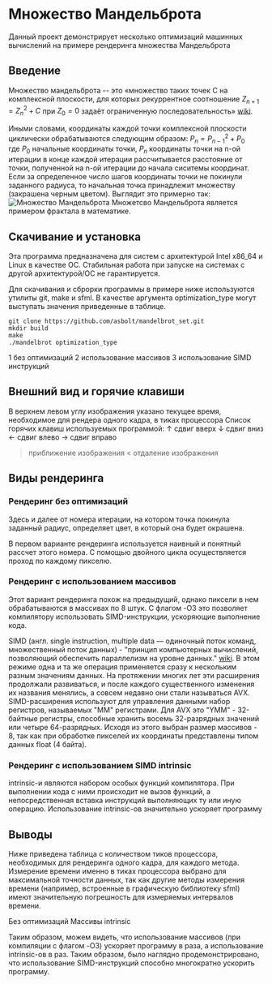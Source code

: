 # Множество Мандельброта

Данный проект демонстрирует несколько оптимизаций машинных вычислений на примере рендеринга множества Мандельброта

## Введение
Множество мандельброта -- это «множество таких точек C на комплексной плоскости, для которых рекуррентное соотношение $Z_{n+1} = Z_n^2 + C$ при $Z_0=0$ задаёт ограниченную последовательность» [wiki](https://ru.wikipedia.org/wiki/%D0%9C%D0%BD%D0%BE%D0%B6%D0%B5%D1%81%D1%82%D0%B2%D0%BE_%D0%9C%D0%B0%D0%BD%D0%B4%D0%B5%D0%BB%D1%8C%D0%B1%D1%80%D0%BE%D1%82%D0%B0).

Иными словами, координаты каждой точки комплексной плоскости циклически обрабатываются следующим образом: 
$P_n = P_{n-1} ^ 2 + P_0$  
где $P_0$ начальные координаты точки,
$P_n$ координаты точки на n-ой итерации
в конце каждой итерации рассчитывается расстояние от точки, полученной на n-ой итерации до начала сиситемы координат. Если за определенное число шагов координаты точки не покинули заданного радиуса, то начальная точка принадлежит множеству (закрашена черным цветом). Выглядит это примерно так:
![Множество Мандельброта](https://github.com/asbolt/mandelbrot_set/main/images/mandelbrot.png)
Множетсво Мандельброта является примером фрактала в математике.

## Скачивание и установка

Эта программа предназначена для систем с архитектурой Intel x86_64 и Linux в качестве ОС. Стабильная работа при запуске на системах с другой архитектурой/ОС не гарантируется.

Для скачивания и сброрки программы в примере ниже используются утилиты git, make и sfml. В качестве аргумента optimization_type могут выступать значения приведенные в таблице.

 ```
git clone https://github.com/asbolt/mandelbrot_set.git
mkdir build
make
./mandelbrot optimization_type
```

1 без оптимизаций
2 использование массивов
3 использование SIMD инструкций

## Внешний вид и горячие клавиши
В верхнем левом углу изображения указано текущее время, необходимое для рендера одного кадра, в тиках процессора
Список горячих клавиш используемых программой:
↑ сдвиг вверх
↓ сдвиг вниз
← сдвиг влево
→ сдвиг вправо
> приближение изображения
< отдаление изображения

## Виды рендеринга

### Рендеринг без оптимизаций
Здесь и далее от номера итерации, на котором точка покинула заданный радиус, определяет цвет, в который она будет окрашена.

В первом варианте рендеринга используется наивный и понятный рассчет этого номера. С помощью двойного цикла осуществляется проход по каждому пикселю.


### Рендеринг с использованием массивов

Этот вариант рендеринга похож на предыдущий, однако пиксели в нем обрабатываются в массивах по 8 штук. С флагом -O3 это позволяет компилятору использовать SIMD-инструкции, ускоряющие выполнение кода.

SIMD (англ. single instruction, multiple data — одиночный поток команд, множественный поток данных) - "принцип компьютерных вычислений, позволяющий обеспечить параллелизм на уровне данных." [wiki](https://ru.wikipedia.org/wiki/SIMD). В этом режиме одна и та же операция применяется сразу к нескольким разным значениям данных. На протяжении многих лет эти расширения продолжали развиваться, и после каждого существенного изменения их названия менялись, а совсем недавно они стали называться AVX. 
SIMD-расширения используют для управления данными набор регистров, называемых "MM" регистрами. Для AVX это "YMM" - 32-байтные регистры, способные хранить восемь 32-разрядных значений или четыре 64-разрядных. Исходя из этого выбран размер массивов - 8, так как при обработке пикселей их координаты представлены типом данных float (4 байта).


### Рендеринг с использованием SIMD intrinsic
intrinsic-и являются набором особых функций компилятора. При выполнении кода с ними происходит не вызов функций, а непосредственная вставка инструкций выполняющих ту или иную операцию. Использование intrinsic-ов значительно ускоряет программу



## Выводы
Ниже приведена таблица с количеством тиков процессора, необходимых для рендеринга одного кадра, для каждого метода. Измерение времени именно в тиках процессора выбрано для максимальной точности данных, так как другие методы измерения времени (например, встроенные в графическую библиотеку sfml) имеют значительную погрешность для измеряемых интервалов времени.

Без оптимизаций Массивы intrinsic

Таким образом, можем видеть, что использование массивов (при компиляции с флагом -O3) ускоряет программу в раза, а использование intrinsic-ов в раз. Таким образом, было наглядно продемонстрировано, что использование SIMD-инструкций способно многократно ускорить программу.